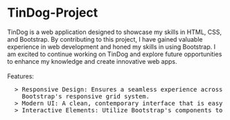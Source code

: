 # TinDog-Project
TinDog is a web application designed to showcase my skills in HTML, CSS, and Bootstrap. By contributing to this project, I have gained valuable experience in web development and honed my skills in using Bootstrap. I am excited to continue working on TinDog and explore future opportunities to enhance my knowledge and create innovative web apps.
<br><br>
Features: 
<pre>
  > Responsive Design: Ensures a seamless experience across all devices with the help of <br>    Bootstrap's responsive grid system.
  > Modern UI: A clean, contemporary interface that is easy to navigate and visually appealing.
  > Interactive Elements: Utilize Bootstrap's components to create a dynamic and engaging user experience.
</pre>
